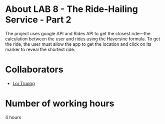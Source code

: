 # About LAB 8 - The Ride-Hailing Service - Part 2
  The project uses google API and Rides API to get the closest ride—the calculation between the user and rides using the Haversine formula. To get the ride, the user must allow the app to get the location and click on its marker to reveal the shortest ride.

# Collaborators
  - [Loi Truong](https://github.com/loitruong)

  
# Number of working hours
  4 hours



